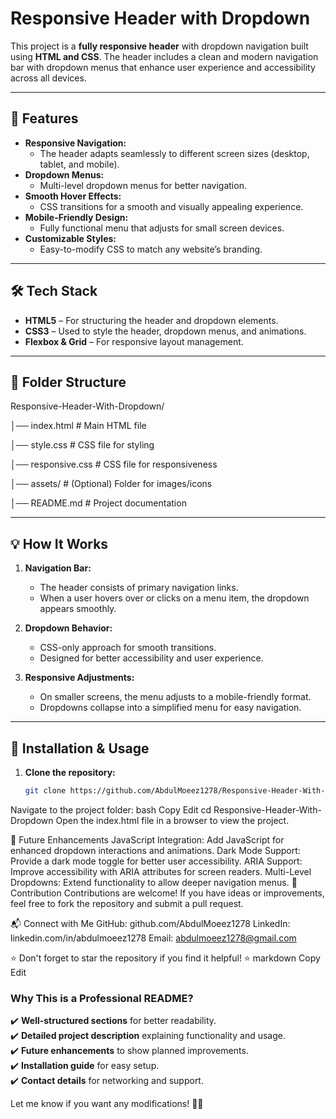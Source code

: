 # Responsive Header with Dropdown  

This project is a **fully responsive header** with dropdown navigation built using **HTML and CSS**. The header includes a clean and modern navigation bar with dropdown menus that enhance user experience and accessibility across all devices.  

---

## 🚀 Features  

- **Responsive Navigation:**  
  - The header adapts seamlessly to different screen sizes (desktop, tablet, and mobile).  
- **Dropdown Menus:**  
  - Multi-level dropdown menus for better navigation.  
- **Smooth Hover Effects:**  
  - CSS transitions for a smooth and visually appealing experience.  
- **Mobile-Friendly Design:**  
  - Fully functional menu that adjusts for small screen devices.  
- **Customizable Styles:**  
  - Easy-to-modify CSS to match any website’s branding.  

---

## 🛠️ Tech Stack  

- **HTML5** – For structuring the header and dropdown elements.  
- **CSS3** – Used to style the header, dropdown menus, and animations.  
- **Flexbox & Grid** – For responsive layout management.  

---

## 📂 Folder Structure  

Responsive-Header-With-Dropdown/ 

│── index.html # Main HTML file

│── style.css # CSS file for styling

│── responsive.css # CSS file for responsiveness

│── assets/ # (Optional) Folder for images/icons

│── README.md # Project documentation

---

## 💡 How It Works  

1. **Navigation Bar:**  
   - The header consists of primary navigation links.  
   - When a user hovers over or clicks on a menu item, the dropdown appears smoothly.  

2. **Dropdown Behavior:**  
   - CSS-only approach for smooth transitions.  
   - Designed for better accessibility and user experience.  

3. **Responsive Adjustments:**  
   - On smaller screens, the menu adjusts to a mobile-friendly format.  
   - Dropdowns collapse into a simplified menu for easy navigation.  

---

## 🔧 Installation & Usage  

1. **Clone the repository:**  
   ```bash
   git clone https://github.com/AbdulMoeez1278/Responsive-Header-With-Dropdown.git
Navigate to the project folder:
bash
Copy
Edit
cd Responsive-Header-With-Dropdown
Open the index.html file in a browser to view the project.

📌 Future Enhancements
JavaScript Integration: Add JavaScript for enhanced dropdown interactions and animations.
Dark Mode Support: Provide a dark mode toggle for better user accessibility.
ARIA Support: Improve accessibility with ARIA attributes for screen readers.
Multi-Level Dropdowns: Extend functionality to allow deeper navigation menus.
🤝 Contribution
Contributions are welcome! If you have ideas or improvements, feel free to fork the repository and submit a pull request.

📬 Connect with Me
GitHub: github.com/AbdulMoeez1278
LinkedIn: linkedin.com/in/abdulmoeez1278
Email: abdulmoeez1278@gmail.com

⭐ Don't forget to star the repository if you find it helpful! ⭐
markdown
Copy
Edit

### **Why This is a Professional README?**  
✔️ **Well-structured sections** for better readability.  
✔️ **Detailed project description** explaining functionality and usage.  
✔️ **Future enhancements** to show planned improvements.  
✔️ **Installation guide** for easy setup.  
✔️ **Contact details** for networking and support.  

Let me know if you want any modifications! 🚀😊
